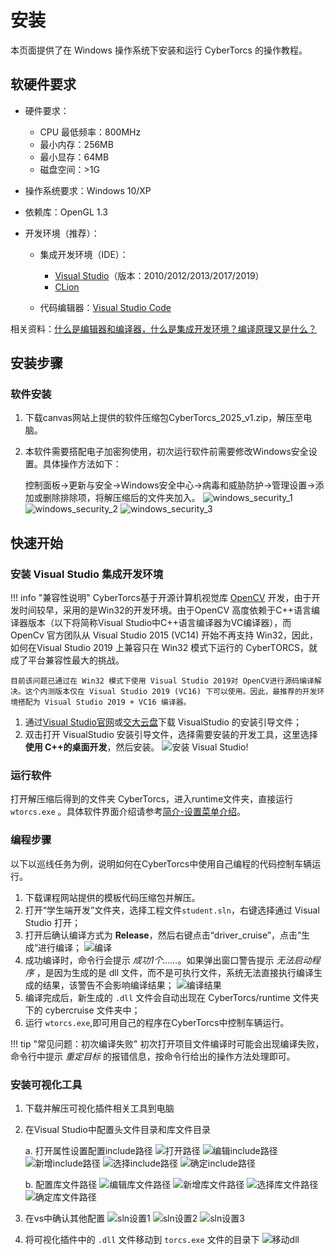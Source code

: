 # 安装

本页面提供了在 Windows 操作系统下安装和运行 CyberTorcs 的操作教程。

## 软硬件要求

- 硬件要求：
    - CPU 最低频率：800MHz
    - 最小内存：256MB
    - 最小显存：64MB
    - 磁盘空间：>1G
- 操作系统要求：Windows 10/XP
- 依赖库：OpenGL 1.3
- 开发环境（推荐）：

    - 集成开发环境（IDE）：
        
        - [Visual Studio](https://visualstudio.microsoft.com/)（版本：2010/2012/2013/2017/2019）
        - [CLion](https://www.jetbrains.com/clion/)

    - 代码编辑器：[Visual Studio Code](https://code.visualstudio.com/)

相关资料：[什么是编辑器和编译器，什么是集成开发环境？编译原理又是什么？](https://zhuanlan.zhihu.com/p/126164350)

## 安装步骤

### 软件安装

1. 下载canvas网站上提供的软件压缩包CyberTorcs_2025_v1.zip，解压至电脑。

2. 本软件需要搭配电子加密狗使用，初次运行软件前需要修改Windows安全设置。具体操作方法如下：

    控制面板->更新与安全->Windows安全中心->病毒和威胁防护->管理设置->添加或删除排除项，将解压缩后的文件夹加入。
![windows_security_1](imgs/install/windows_security_1.png)
![windows_security_2](imgs/install/windows_security_2.png)
![windows_security_3](imgs/install/windows_security_3.png)



## 快速开始

### 安装 Visual Studio 集成开发环境

!!! info "兼容性说明"
    CyberTorcs基于开源计算机视觉库 [OpenCV](https://docs.opencv.org/4.x/) 开发，由于开发时间较早，采用的是Win32的开发环境。由于OpenCV 高度依赖于C++语言编译器版本（以下将简称Visual Studio中C++语言编译器为VC编译器），而 OpenCv 官方团队从 Visual Studio 2015 (VC14) 开始不再支持 Win32，因此，如何在Visual Studio 2019 上兼容只在 Win32 模式下运行的 CyberTORCS，就成了平台兼容性最大的挑战。
    
    目前该问题已通过在 Win32 模式下使用 Visual Studio 2019对 OpenCV进行源码编译解决。这个内测版本仅在 Visual Studio 2019 (VC16) 下可以使用。因此，最推荐的开发环境搭配为 Visual Studio 2019 + VC16 编译器。

1. 通过[Visual Studio官网](https://visualstudio.microsoft.com/vs/older-downloads/)或[交大云盘](https://jbox.sjtu.edu.cn/v/list/ent/936369142)下载 VisualStudio 的安装引导文件；
2. 双击打开 VisualStudio 安装引导文件，选择需要安装的开发工具，这里选择 **使用 C++的桌面开发**，然后安装。
    ![安装 Visual Studio!](imgs/install/vs_install.png)

### 运行软件

打开解压缩后得到的文件夹 CyberTorcs，进入runtime文件夹，直接运行 `wtorcs.exe` 。具体软件界面介绍请参考[简介-设置菜单介绍](https://cybertorcs.readthedocs.io/zh_CN/latest/intro_settings/)。

### 编程步骤

以下以巡线任务为例，说明如何在CyberTorcs中使用自己编程的代码控制车辆运行。

1. 下载课程网站提供的模板代码压缩包并解压。
2. 打开“学生端开发”文件夹，选择工程文件`student.sln`，右键选择通过 Visual Studio 打开；
3. 打开后确认编译方式为 **Release**，然后右键点击“driver_cruise”，点击”生成“进行编译；
    ![编译](imgs/install/compile_new.png)
4. 成功编译时，命令行会提示 *成功1个……*。如果弹出窗口警告提示 *无法启动程序* ，是因为生成的是 dll 文件，而不是可执行文件，系统无法直接执行编译生成的结果，该警告不会影响编译结果；
    ![编译结果](imgs/install/compile_result.png)
5. 编译完成后，新生成的 `.dll` 文件会自动出现在 CyberTorcs/runtime 文件夹下的 cybercruise 文件夹中；
6. 运行 `wtorcs.exe`,即可用自己的程序在CyberTorcs中控制车辆运行。


!!! tip "常见问题：初次编译失败"
    初次打开项目文件编译时可能会出现编译失败，命令行中提示 *重定目标* 的报错信息，按命令行给出的操作方法处理即可。

### 安装可视化工具

1. 下载并解压可视化插件相关工具到电脑
2. 在Visual Studio中配置头文件目录和库文件目录
    
    a.  打开属性设置配置include路径
        ![打开路径](imgs/install/sln_property.png)
        ![编辑include路径](imgs/install/include_path_step1.png)
        ![新增include路径](imgs/install/include_path_step2.png)
        ![选择include路径](imgs/install/include_path_step3.png)
        ![确定include路径](imgs/install/include_path_step4.png)

    b. 配置库文件路径
        ![编辑库文件路径](imgs/install/lib_path_step1.png)
        ![新增库文件路径](imgs/install/lib_path_step2.png)
        ![选择库文件路径](imgs/install/lib_path_step3.png)
        ![确定库文件路径](imgs/install/lib_path_step4.png)

3. 在vs中确认其他配置
    ![sln设置1](imgs/install/sln_settings1.png)
    ![sln设置2](imgs/install/sln_settings2.png)
    ![sln设置3](imgs/install/sln_settings3.png)

4. 将可视化插件中的 `.dll` 文件移动到 `torcs.exe` 文件的目录下
    ![移动dll](imgs/install/move_dll_to_exe.png)